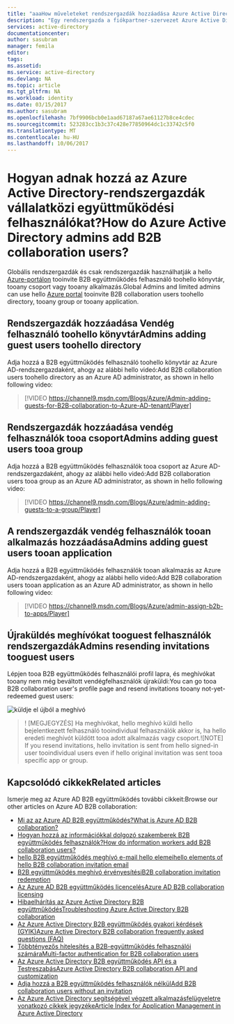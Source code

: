 ```yaml
---
title: "aaaHow műveleteket rendszergazdák hozzáadása Azure Active Directory B2B együttműködés felhasználók? | Microsoft Docs"
description: "Egy rendszergazda a fiókpartner-szervezet Azure Active Directory B2B együttműködés használata vendég felhasználók tooyour az Azure AD vehet fel."
services: active-directory
documentationcenter: 
author: sasubram
manager: femila
editor: 
tags: 
ms.assetid: 
ms.service: active-directory
ms.devlang: NA
ms.topic: article
ms.tgt_pltfrm: NA
ms.workload: identity
ms.date: 03/15/2017
ms.author: sasubram
ms.openlocfilehash: 7bf9906bcb0e1aad67187a67ae61127b8ce4cdec
ms.sourcegitcommit: 523283cc1b3c37c428e77850964dc1c33742c5f0
ms.translationtype: MT
ms.contentlocale: hu-HU
ms.lasthandoff: 10/06/2017
---
```

# <a name="how-do-azure-active-directory-admins-add-b2b-collaboration-users"></a><span data-ttu-id="cdf2d-104">Hogyan adnak hozzá az Azure Active Directory-rendszergazdák vállalatközi együttműködési felhasználókat?</span><span class="sxs-lookup"><span data-stu-id="cdf2d-104">How do Azure Active Directory admins add B2B collaboration users?</span></span>

<span data-ttu-id="cdf2d-105">Globális rendszergazdák és csak rendszergazdák használhatják a hello [Azure-portálon](https://portal.azure.com) tooinvite B2B együttműködés felhasználó toohello könyvtár, tooany csoport vagy tooany alkalmazás.</span><span class="sxs-lookup"><span data-stu-id="cdf2d-105">Global Admins and limited admins can use hello [Azure portal](https://portal.azure.com) tooinvite B2B collaboration users toohello directory, tooany group or tooany application.</span></span>

## <a name="admins-adding-guest-users-toohello-directory"></a><span data-ttu-id="cdf2d-106">Rendszergazdák hozzáadása Vendég felhasználó toohello könyvtár</span><span class="sxs-lookup"><span data-stu-id="cdf2d-106">Admins adding guest users toohello directory</span></span>
<span data-ttu-id="cdf2d-107">Adja hozzá a B2B együttműködés felhasználó toohello könyvtár az Azure AD-rendszergazdaként, ahogy az alábbi hello videó:</span><span class="sxs-lookup"><span data-stu-id="cdf2d-107">Add B2B collaboration users toohello directory as an Azure AD administrator, as shown in hello following video:</span></span>

>[!VIDEO https://channel9.msdn.com/Blogs/Azure/Admin-adding-guests-for-B2B-collaboration-to-Azure-AD-tenant/Player]


## <a name="admins-adding-guest-users-tooa-group"></a><span data-ttu-id="cdf2d-108">Rendszergazdák hozzáadása vendég felhasználók tooa csoport</span><span class="sxs-lookup"><span data-stu-id="cdf2d-108">Admins adding guest users tooa group</span></span>
<span data-ttu-id="cdf2d-109">Adja hozzá a B2B együttműködés felhasználók tooa csoport az Azure AD-rendszergazdaként, ahogy az alábbi hello videó:</span><span class="sxs-lookup"><span data-stu-id="cdf2d-109">Add B2B collaboration users tooa group as an Azure AD administrator, as shown in hello following video:</span></span>

>[!VIDEO https://channel9.msdn.com/Blogs/Azure/admin-adding-guests-to-a-group/Player]


## <a name="admins-adding-guest-users-tooan-application"></a><span data-ttu-id="cdf2d-110">A rendszergazdák vendég felhasználók tooan alkalmazás hozzáadása</span><span class="sxs-lookup"><span data-stu-id="cdf2d-110">Admins adding guest users tooan application</span></span>

<span data-ttu-id="cdf2d-111">Adja hozzá a B2B együttműködés felhasználók tooan alkalmazás az Azure AD-rendszergazdaként, ahogy az alábbi hello videó:</span><span class="sxs-lookup"><span data-stu-id="cdf2d-111">Add B2B collaboration users tooan application as an Azure AD administrator, as shown in hello following video:</span></span>

>[!VIDEO https://channel9.msdn.com/Blogs/Azure/admin-assign-b2b-to-apps/Player]

## <a name="admins-resending-invitations-tooguest-users"></a><span data-ttu-id="cdf2d-112">Újraküldés meghívókat tooguest felhasználók rendszergazdák</span><span class="sxs-lookup"><span data-stu-id="cdf2d-112">Admins resending invitations tooguest users</span></span>
<span data-ttu-id="cdf2d-113">Lépjen tooa B2B együttműködés felhasználói profil lapra, és meghívókat tooany nem még beváltott vendégfelhasználók újraküldi:</span><span class="sxs-lookup"><span data-stu-id="cdf2d-113">You can go tooa B2B collaboration user's profile page and resend invitations tooany not-yet-redeemed guest users:</span></span>

![küldje el újból a meghívó](./media/active-directory-b2b-admin-add-users/resend-invitation.png)

> <span data-ttu-id="cdf2d-115">! [MEGJEGYZÉS] Ha meghívókat, hello meghívó küldi hello bejelentkezett felhasználó tooindividual felhasználók akkor is, ha hello eredeti meghívót küldött tooa adott alkalmazás vagy csoport.</span><span class="sxs-lookup"><span data-stu-id="cdf2d-115">![NOTE] If you resend invitations, hello invitation is sent from hello signed-in user tooindividual users even if hello original invitation was sent tooa specific app or group.</span></span>


## <a name="related-articles"></a><span data-ttu-id="cdf2d-116">Kapcsolódó cikkek</span><span class="sxs-lookup"><span data-stu-id="cdf2d-116">Related articles</span></span>

<span data-ttu-id="cdf2d-117">Ismerje meg az Azure AD B2B együttműködés további cikkeit:</span><span class="sxs-lookup"><span data-stu-id="cdf2d-117">Browse our other articles on Azure AD B2B collaboration:</span></span>

* [<span data-ttu-id="cdf2d-118">Mi az az Azure AD B2B együttműködés?</span><span class="sxs-lookup"><span data-stu-id="cdf2d-118">What is Azure AD B2B collaboration?</span></span>](active-directory-b2b-what-is-azure-ad-b2b.md)
* [<span data-ttu-id="cdf2d-119">Hogyan hozzá az információkkal dolgozó szakemberek B2B együttműködés felhasználók?</span><span class="sxs-lookup"><span data-stu-id="cdf2d-119">How do information workers add B2B collaboration users?</span></span>](active-directory-b2b-iw-add-users.md)
* [<span data-ttu-id="cdf2d-120">hello B2B együttműködés meghívó e-mail hello elemei</span><span class="sxs-lookup"><span data-stu-id="cdf2d-120">hello elements of hello B2B collaboration invitation email</span></span>](active-directory-b2b-invitation-email.md)
* [<span data-ttu-id="cdf2d-121">B2B együttműködés meghívó érvényesítési</span><span class="sxs-lookup"><span data-stu-id="cdf2d-121">B2B collaboration invitation redemption</span></span>](active-directory-b2b-redemption-experience.md)
* [<span data-ttu-id="cdf2d-122">Az Azure AD B2B együttműködés licencelés</span><span class="sxs-lookup"><span data-stu-id="cdf2d-122">Azure AD B2B collaboration licensing</span></span>](active-directory-b2b-licensing.md)
* [<span data-ttu-id="cdf2d-123">Hibaelhárítás az Azure Active Directory B2B együttműködés</span><span class="sxs-lookup"><span data-stu-id="cdf2d-123">Troubleshooting Azure Active Directory B2B collaboration</span></span>](active-directory-b2b-troubleshooting.md)
* [<span data-ttu-id="cdf2d-124">Az Azure Active Directory B2B együttműködés gyakori kérdések (GYIK)</span><span class="sxs-lookup"><span data-stu-id="cdf2d-124">Azure Active Directory B2B collaboration frequently asked questions (FAQ)</span></span>](active-directory-b2b-faq.md)
* [<span data-ttu-id="cdf2d-125">Többtényezős hitelesítés a B2B-együttműködés felhasználói számára</span><span class="sxs-lookup"><span data-stu-id="cdf2d-125">Multi-factor authentication for B2B collaboration users</span></span>](active-directory-b2b-mfa-instructions.md)
* [<span data-ttu-id="cdf2d-126">Az Azure Active Directory B2B együttműködés API és a Testreszabás</span><span class="sxs-lookup"><span data-stu-id="cdf2d-126">Azure Active Directory B2B collaboration API and customization</span></span>](active-directory-b2b-api.md)
* [<span data-ttu-id="cdf2d-127">Adja hozzá a B2B együttműködés felhasználók nélkül</span><span class="sxs-lookup"><span data-stu-id="cdf2d-127">Add B2B collaboration users without an invitation</span></span>](active-directory-b2b-add-user-without-invite.md)
* [<span data-ttu-id="cdf2d-128">Az Azure Active Directory segítségével végzett alkalmazásfelügyeletre vonatkozó cikkek jegyzéke</span><span class="sxs-lookup"><span data-stu-id="cdf2d-128">Article Index for Application Management in Azure Active Directory</span></span>](active-directory-apps-index.md)
